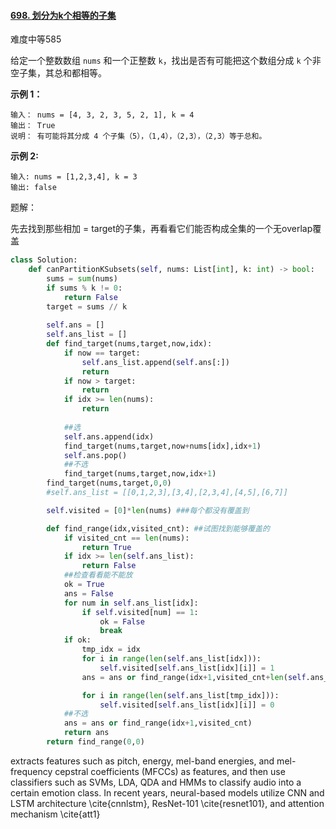 #### [698. 划分为k个相等的子集](https://leetcode.cn/problems/partition-to-k-equal-sum-subsets/)

难度中等585

给定一个整数数组  `nums` 和一个正整数 `k`，找出是否有可能把这个数组分成 `k` 个非空子集，其总和都相等。

 

**示例 1：**

```
输入： nums = [4, 3, 2, 3, 5, 2, 1], k = 4
输出： True
说明： 有可能将其分成 4 个子集（5），（1,4），（2,3），（2,3）等于总和。
```

**示例 2:**

```
输入: nums = [1,2,3,4], k = 3
输出: false
```



题解：

先去找到那些相加 = target的子集，再看看它们能否构成全集的一个无overlap覆盖

```python
class Solution:
    def canPartitionKSubsets(self, nums: List[int], k: int) -> bool:
        sums = sum(nums)
        if sums % k != 0:
            return False
        target = sums // k
        
        self.ans = []
        self.ans_list = []
        def find_target(nums,target,now,idx):
            if now == target:
                self.ans_list.append(self.ans[:])
                return 
            if now > target:
                return 
            if idx >= len(nums):
                return 
        
            ##选
            self.ans.append(idx)
            find_target(nums,target,now+nums[idx],idx+1)
            self.ans.pop()
            ##不选
            find_target(nums,target,now,idx+1)
        find_target(nums,target,0,0)
        #self.ans_list = [[0,1,2,3],[3,4],[2,3,4],[4,5],[6,7]]

        self.visited = [0]*len(nums) ###每个都没有覆盖到

        def find_range(idx,visited_cnt): ##试图找到能够覆盖的
            if visited_cnt == len(nums):
                return True
            if idx >= len(self.ans_list):
                return False
            ##检查看看能不能放
            ok = True
            ans = False
            for num in self.ans_list[idx]:
                if self.visited[num] == 1:
                    ok = False
                    break
            if ok:
                tmp_idx = idx
                for i in range(len(self.ans_list[idx])):
                    self.visited[self.ans_list[idx][i]] = 1
                ans = ans or find_range(idx+1,visited_cnt+len(self.ans_list[idx]))

                for i in range(len(self.ans_list[tmp_idx])):
                    self.visited[self.ans_list[idx][i]] = 0
            ##不选
            ans = ans or find_range(idx+1,visited_cnt)
            return ans
        return find_range(0,0)
```





extracts features such as pitch, energy, mel-band energies, and mel-frequency cepstral coefficients (MFCCs) as features, and then use classifiers such as SVMs, LDA, QDA and HMMs to classify audio into a certain emotion class. In recent years, neural-based models utilize CNN and LSTM architecture \cite{cnnlstm}, ResNet-101 \cite{resnet101}, and attention mechanism \cite{att1}
